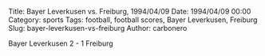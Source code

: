 Title: Bayer Leverkusen vs. Freiburg, 1994/04/09
Date: 1994/04/09 00:00
Category: sports
Tags: football, football scores, Bayer Leverkusen, Freiburg
Slug: bayer-leverkusen-vs-freiburg
Author: carbonero


Bayer Leverkusen 2 - 1 Freiburg

